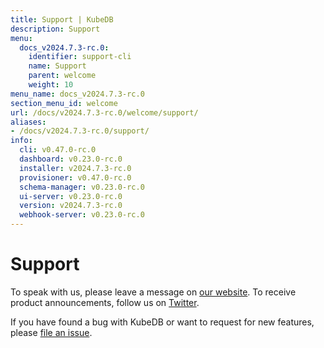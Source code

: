```yaml
---
title: Support | KubeDB
description: Support
menu:
  docs_v2024.7.3-rc.0:
    identifier: support-cli
    name: Support
    parent: welcome
    weight: 10
menu_name: docs_v2024.7.3-rc.0
section_menu_id: welcome
url: /docs/v2024.7.3-rc.0/welcome/support/
aliases:
- /docs/v2024.7.3-rc.0/support/
info:
  cli: v0.47.0-rc.0
  dashboard: v0.23.0-rc.0
  installer: v2024.7.3-rc.0
  provisioner: v0.47.0-rc.0
  schema-manager: v0.23.0-rc.0
  ui-server: v0.23.0-rc.0
  version: v2024.7.3-rc.0
  webhook-server: v0.23.0-rc.0
---
```


# Support

To speak with us, please leave a message on [our website](https://appscode.com/contact/). To receive product announcements, follow us on [Twitter](https://twitter.com/KubeDB).

If you have found a bug with KubeDB or want to request for new features, please [file an issue](https://github.com/kubedb/project/issues/new).
